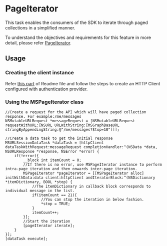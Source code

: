 # PageIterator

This task enables the consumers of the SDK to iterate through paged collections in a simplified manner.

To understand the objectives and requirements for this feature in more detail, please refer [PageIterator](https://github.com/microsoftgraph/msgraph-sdk-design/blob/master/tasks/PageIteratorTask.md).

## Usage

### Creating the client instance

Refer [this part](https://github.com/microsoftgraph/msgraph-sdk-objc#how-to-use-sdk) of Readme file and follow the steps to create an HTTP Client configured with authentication provider.

### Using the MSPageIterator class
    //Create a request for the API which will have paged collection response. For example:/me/messages
    NSMutableURLRequest *messageRequest = [NSMutableURLRequest requestWithURL:[NSURL URLWithString:[MSGraphBaseURL stringByAppendingString:@"/me/messages?$top=10"]]];

    //Create a data task to get the initial response
    MSURLSessionDataTask *dataTask = [httpClient dataTaskWithRequest:messageRequest completionHandler:^(NSData *data, NSURLResponse *response, NSError *error) {
        if(!error){
            __block int itemCount = 0;
            //If there is no error, use MSPageIterator instance to perform intra-page iteration and then onwards inter-page iteration.
            MSPageIterator *pageIterator = [[MSPageIterator alloc] initWithData:data client:httpClient andIteratorBlock:^(NSDictionary *itemDictionary, BOOL *stop) {
                //The itemDictionary in callback block corresponds to individual message in the list.
                if(itemCount == 21){
                    //You can stop the iteration in below fashion.
                    *stop = TRUE;
                }
                itemCount++;
            }];
            //Start the iteration
            [pageIterator iterate];
        }
    }];
    [dataTask execute];
```
